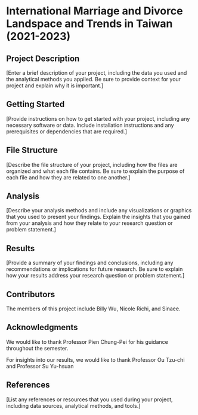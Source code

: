 # International Marriage and Divorce Landspace and Trends in Taiwan (2021-2023)

## Project Description

[Enter a brief description of your project, including the data you used and the analytical methods you applied. Be sure to provide context for your project and explain why it is important.]

## Getting Started

[Provide instructions on how to get started with your project, including any necessary software or data. Include installation instructions and any prerequisites or dependencies that are required.]

## File Structure

[Describe the file structure of your project, including how the files are organized and what each file contains. Be sure to explain the purpose of each file and how they are related to one another.]

## Analysis

[Describe your analysis methods and include any visualizations or graphics that you used to present your findings. Explain the insights that you gained from your analysis and how they relate to your research question or problem statement.]

## Results

[Provide a summary of your findings and conclusions, including any recommendations or implications for future research. Be sure to explain how your results address your research question or problem statement.]

## Contributors

The members of this project include Billy Wu, Nicole Richi, and Sinaee.

## Acknowledgments

We would like to thank Professor Pien Chung-Pei for his guidance throughout the semester.

For insights into our results, we would like to thank Professor Ou Tzu-chi and Professor Su Yu-hsuan

## References

[List any references or resources that you used during your project, including data sources, analytical methods, and tools.]
